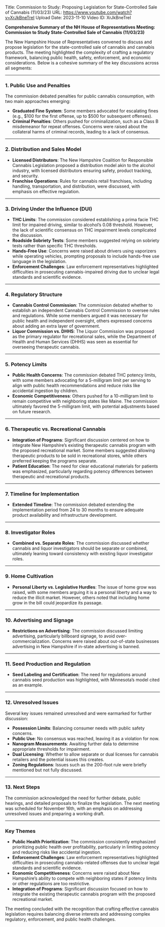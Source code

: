 Title: Commission to Study: Proposing Legislation for State-Controlled Sale of Cannabis (11/03/23)
URL: https://www.youtube.com/watch?v=XrJkBneTreI
Upload Date: 2023-11-10
Video ID: XrJkBneTreI

**Comprehensive Summary of the NH House of Representatives Meeting: Commission to Study State-Controlled Sale of Cannabis (11/03/23)**

The New Hampshire House of Representatives convened to discuss and propose legislation for the state-controlled sale of cannabis and cannabis products. The meeting highlighted the complexity of crafting a regulatory framework, balancing public health, safety, enforcement, and economic considerations. Below is a cohesive summary of the key discussions across all segments:

---

### **1. Public Use and Penalties**
The commission debated penalties for public cannabis consumption, with two main approaches emerging:
- **Graduated Fine System**: Some members advocated for escalating fines (e.g., $100 for the first offense, up to $500 for subsequent offenses).
- **Criminal Penalties**: Others pushed for criminalization, such as a Class B misdemeanor for repeat offenses. Concerns were raised about the collateral harms of criminal records, leading to a lack of consensus.

---

### **2. Distribution and Sales Model**
- **Licensed Distributors**: The New Hampshire Coalition for Responsible Cannabis Legislation proposed a distribution model akin to the alcohol industry, with licensed distributors ensuring safety, product tracking, and security.
- **Franchise Operations**: Rules for cannabis retail franchises, including handling, transportation, and distribution, were discussed, with emphasis on effective regulation.

---

### **3. Driving Under the Influence (DUI)**
- **THC Limits**: The commission considered establishing a prima facie THC limit for impaired driving, similar to alcohol’s 0.08 threshold. However, the lack of scientific consensus on THC impairment levels complicated the discussion.
- **Roadside Sobriety Tests**: Some members suggested relying on sobriety tests rather than specific THC thresholds.
- **Hands-Free Use**: Concerns were raised about drivers using vaporizers while operating vehicles, prompting proposals to include hands-free use language in the legislation.
- **Enforcement Challenges**: Law enforcement representatives highlighted difficulties in prosecuting cannabis-impaired driving due to unclear legal standards and scientific evidence.

---

### **4. Regulatory Structure**
- **Cannabis Control Commission**: The commission debated whether to establish an independent Cannabis Control Commission to oversee rules and regulations. While some members argued it was necessary for public health and independent oversight, others expressed concerns about adding an extra layer of government.
- **Liquor Commission vs. DHHS**: The Liquor Commission was proposed as the primary regulator for recreational sales, while the Department of Health and Human Services (DHHS) was seen as essential for overseeing therapeutic cannabis.

---

### **5. Potency Limits**
- **Public Health Concerns**: The commission debated THC potency limits, with some members advocating for a 5-milligram limit per serving to align with public health recommendations and reduce risks like accidental ingestion by children.
- **Economic Competitiveness**: Others pushed for a 10-milligram limit to remain competitive with neighboring states like Maine. The commission ultimately favored the 5-milligram limit, with potential adjustments based on future research.

---

### **6. Therapeutic vs. Recreational Cannabis**
- **Integration of Programs**: Significant discussion centered on how to integrate New Hampshire’s existing therapeutic cannabis program with the proposed recreational market. Some members suggested allowing therapeutic products to be sold in recreational stores, while others preferred keeping the programs separate.
- **Patient Education**: The need for clear educational materials for patients was emphasized, particularly regarding potency differences between therapeutic and recreational products.

---

### **7. Timeline for Implementation**
- **Extended Timeline**: The commission debated extending the implementation period from 24 to 30 months to ensure adequate product availability and infrastructure development.

---

### **8. Investigator Roles**
- **Combined vs. Separate Roles**: The commission discussed whether cannabis and liquor investigators should be separate or combined, ultimately leaning toward consistency with existing liquor investigator roles.

---

### **9. Home Cultivation**
- **Personal Liberty vs. Legislative Hurdles**: The issue of home grow was raised, with some members arguing it is a personal liberty and a way to reduce the illicit market. However, others noted that including home grow in the bill could jeopardize its passage.

---

### **10. Advertising and Signage**
- **Restrictions on Advertising**: The commission discussed limiting advertising, particularly billboard signage, to avoid over-commercialization. Concerns were raised about out-of-state businesses advertising in New Hampshire if in-state advertising is banned.

---

### **11. Seed Production and Regulation**
- **Seed Labeling and Certification**: The need for regulations around cannabis seed production was highlighted, with Minnesota’s model cited as an example.

---

### **12. Unresolved Issues**
Several key issues remained unresolved and were earmarked for further discussion:
- **Possession Limits**: Balancing consumer needs with public safety concerns.
- **Public Use**: No consensus was reached, leaving it as a violation for now.
- **Nanogram Measurements**: Awaiting further data to determine appropriate thresholds for impairment.
- **Dual Licensing**: Whether to allow separate or dual licenses for cannabis retailers and the potential issues this creates.
- **Zoning Regulations**: Issues such as the 200-foot rule were briefly mentioned but not fully discussed.

---

### **13. Next Steps**
The commission acknowledged the need for further debate, public hearings, and detailed proposals to finalize the legislation. The next meeting was scheduled for November 16th, with an emphasis on addressing unresolved issues and preparing a working draft.

---

### **Key Themes**
- **Public Health Prioritization**: The commission consistently emphasized prioritizing public health over profitability, particularly in limiting potency and reducing risks like accidental ingestion.
- **Enforcement Challenges**: Law enforcement representatives highlighted difficulties in prosecuting cannabis-related offenses due to unclear legal standards and scientific evidence.
- **Economic Competitiveness**: Concerns were raised about New Hampshire’s ability to compete with neighboring states if potency limits or other regulations are too restrictive.
- **Integration of Programs**: Significant discussion focused on how to integrate the existing therapeutic cannabis program with the proposed recreational market.

The meeting concluded with the recognition that crafting effective cannabis legislation requires balancing diverse interests and addressing complex regulatory, enforcement, and public health challenges.